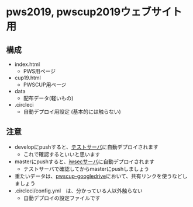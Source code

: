 pws2019, pwscup2019ウェブサイト用
==

## 構成
- index.html
    - PWS用ページ
- cup19.html
    - PWSCUP用ページ
- data
    - 配布データ(軽いもの)
- .circleci
    - 自動デプロイ用設定 (基本的には触らない)
## 注意
- developにpushすると、[テストサーバ](http://35.230.41.225/pws2019site/)に自動デプロイされます
    - これで確認するといいと思います
- masterにpushすると、[iwsecサーバ](https://www.iwsec.org/pws/2019/)に自動デプロイされます
    - テストサーバで確認してからmasterにpushしましょう
- 重たいデータは、[pwscup-googledrive](https://drive.google.com/drive/folders/1izfvky5Uq0hb16HiDYvratQveA_XD32x?usp=sharing)において、共有リンクを使うなどしましょう
- .circleci/config.yml　は、分かっている人以外触らない
    - 自動デプロイの設定ファイルです
 
